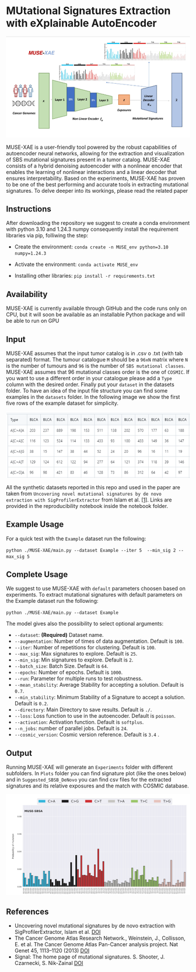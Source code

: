 # MUtational Signatures Extraction with eXplainable AutoEncoder

![](Images/MUSE-XAE.png)

MUSE-XAE is a user-friendly tool powered by the robust capabilities of autoencoder neural networks, allowing for the extraction and visualization of SBS mutational signatures present in a tumor catalog. MUSE-XAE consists of a hybrid denoising autoencoder with a nonlinear encoder that enables the learning of nonlinear interactions and a linear decoder that ensures interpretability. Based on the experiments, MUSE-XAE has proven to be one of the best performing and accurate tools in extracting mutational signatures. To delve deeper into its workings, please read the related paper


## Instructions

After downloading the repository we suggest to create a conda environment with python 3.10 and 1.24.3 numpy consequently install the requirement libraries via pip, folliwing the step:

- Create the environment: `conda create -n MUSE_env python=3.10 numpy=1.24.3`

- Activate the environment: `conda activate MUSE_env `

- Installing other libraries: `pip install -r requirements.txt`

## Availability

MUSE-XAE is currently available through GitHub and the code runs only on CPU, 
but it will soon be available as an installable Python package and will be able to run on GPU


## Input

MUSE-XAE assumes that the input tumor catalog is in .csv o .txt (with tab separated) format.
The tumour catalogue `M` should be a `96xN` matrix where `N` is the number of tumours and `96` is the number of `SBS mutational classes`.
MUSE-XAE assumes that 96 mutational classes order is the one of `COSMIC`. If you want to use a different order in your catalogue please add a `Type` column with the desired order.
Finally put your `dataset` in the datasets folder. To have an idea of the input file structure you can find some examples in the `datasets` folder. 
In the following image we show the first five rows of the example dataset for simplicity. 

![](Images/Example_dataset.png)

All the synthetic datasets reported in this repo and used in the paper are taken from `Uncovering novel mutational signatures by de novo extraction with SigProfilerExtractor` from Islam et al. [[1]](https://doi.org/10.1016/j.xgen.2022.100179). Links are provided in the reproducibility notebook inside the notebook folder. 

## Example Usage

For a quick test with the `Example` dataset run the following:

`python ./MUSE-XAE/main.py --dataset Example --iter 5  --min_sig 2 --max_sig 5` 


## Complete Usage

We suggest to use MUSE-XAE with `default` parameters choosen based on experiments.
To extract mutational signatures with default parameters on the Example dataset run the following:

`python ./MUSE-XAE/main.py --dataset Example`

The model gives also the possibility to select optional arguments:

- `--dataset`: **(Required)** Dataset name.
- `--augmentation`: Number of times of data augmentation. Default is `100`.
- `--iter`: Number of repetitions for clustering. Default is `100`.
- `--max_sig`: Max signatures to explore. Default is `25`.
- `--min_sig`: Min signatures to explore. Default is `2`.
- `--batch_size`: Batch Size. Default is `64`.
- `--epochs`: Number of epochs. Default is `1000`.
- `--run`: Parameter for multiple runs to test robustness.
- `--mean_stability`: Average Stability for accepting a solution. Default is `0.7`.
- `--min_stability`: Minimum Stability of a Signature to accept a solution. Default is `0.2`.
- `--directory`: Main Directory to save results. Default is `./`.
- `--loss`: Loss function to use in the autoencoder. Default is `poisson`.
- `--activation`: Activation function. Default is `softplus`.
- `--n_jobs`: number of parallel jobs. Default is `24`.
- `--cosmic_version`: Cosmic version reference. Default is `3.4` .


## Output

Running MUSE-XAE will generate an `Experiments` folder with different subfolders.
In `Plots` folder you can find signature plot (like the ones below) and in `Suggested_SBSB_DeNovo` you can find csv files for the extracted signatures and its relative exposures 
and the match with COSMIC database.

![](Images/Plot_signature.png)




## References

- Uncovering novel mutational signatures by de novo extraction with SigProfilerExtractor, Islam et al. [DOI](https://doi.org/10.1016/j.xgen.2022.100179)
- The Cancer Genome Atlas Research Network., Weinstein, J., Collisson, E. et al. The Cancer Genome Atlas Pan-Cancer analysis project. Nat Genet 45, 1113–1120 (2013) [DOI](https://doi.org/10.1038/ng.2764)
- Signal: The home page of mutational signatures. S. Shooter, J. Czarnecki, S. Nik-Zainal [DOI](https://doi.org/10.1038/ng.2764)

